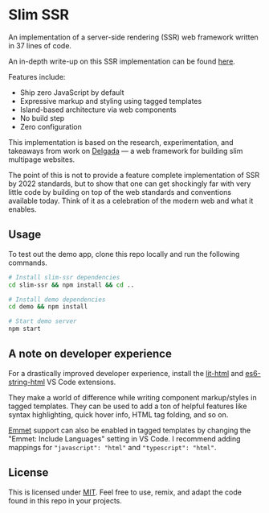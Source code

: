 # Slim SSR

An implementation of a server-side rendering (SSR) web framework written in 37 lines of code.

An in-depth write-up on this SSR implementation can be found [here](https://hawkticehurst.com/writing/an-ssr-framework-in-37-lines-of-code).

Features include:

- Ship zero JavaScript by default
- Expressive markup and styling using tagged templates
- Island-based architecture via web components
- No build step
- Zero configuration

This implementation is based on the research, experimentation, and takeaways from work on [Delgada](https://delgada.dev) –– a web framework for building slim multipage websites.

The point of this is not to provide a feature complete implementation of SSR by 2022 standards, but to show that one can get shockingly far with very little code by building on top of the web standards and conventions available today. Think of it as a celebration of the modern web and what it enables.

## Usage

To test out the demo app, clone this repo locally and run the following commands.

```bash
# Install slim-ssr dependencies
cd slim-ssr && npm install && cd ..

# Install demo dependencies
cd demo && npm install

# Start demo server
npm start
```

## A note on developer experience

For a drastically improved developer experience, install the [lit-html](https://marketplace.visualstudio.com/items?itemName=bierner.lit-html) and [es6-string-html](https://marketplace.visualstudio.com/items?itemName=Tobermory.es6-string-html) VS Code extensions. 

They make a world of difference while writing component markup/styles in tagged templates. They can be used to add a ton of helpful features like syntax highlighting, quick hover info, HTML tag folding, and so on.

[Emmet](https://emmet.io/) support can also be enabled in tagged templates by changing the "Emmet: Include Languages" setting in VS Code. I recommend adding mappings for `"javascript": "html"` and `"typescript": "html"`.

## License

This is licensed under [MIT](./LICENSE). Feel free to use, remix, and adapt the code found in this repo in your projects.
